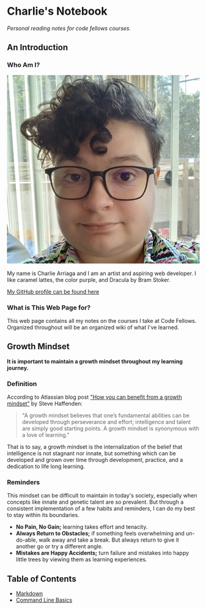 # Charlie's Notebook
*Personal reading notes for code fellows courses.*

## An Introduction
### Who Am I?
![A picture of Charlie Arriaga](Screenshot_20231002_142419_Gallery.jpg)

My name is Charlie Arriaga and I am an artist and aspiring web developer. I like caramel lattes, the color purple, and Dracula by Bram Stoker. 

[My GitHub profile can be found here](https://github.com/charriaga)

### What is This Web Page for?

This web page contains all my notes on the courses I take at Code Fellows. Organized throughout will be an organized wiki of what I've learned.

## Growth Mindset
**It is important to maintain a growth mindset throughout my learning journey.**

### Definition

According to Atlassian blog post ["How you can benefit from a growth mindset"](https://www.atlassian.com/blog/inside-atlassian/growth-mindset) by Steve Haffenden:
>"A growth mindset believes that one’s fundamental abilities can be developed through perseverance and effort; intelligence and talent are simply good starting points. A growth mindset is synonymous with a love of learning."

That is to say, a growth mindset is the internalization of the belief that intelligence is not stagnant nor innate, but something which can be developed and grown over time through development, practice, and a dedication to life long learning. 

### Reminders

This mindset can be difficult to maintain in today's society, especially when concepts like innate and genetic talent are so prevalent. But through a consistent implementation of a few habits and reminders, I can do my best to stay within its boundaries.

- **No Pain, No Gain;** learning takes effort and tenacity.
- **Always Return to Obstacles;** if something feels overwhelming and un-do-able, walk away and take a break. But always return to give it another go or try a different angle.
- **Mistakes are Happy Accidents;** turn failure and mistakes into happy little trees by viewing them as learning experiences.

## Table of Contents

- [Markdown](READMETWO.md)
- [Command Line Basics](COMMANDLINE.md)
